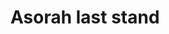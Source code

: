 ---
pid: CH484
title: Asorah last stand
location_transcription: 15th & Market
zipcode: '19120'
outside_phl: 
neighborhood: Logan,Olney
age: '13'
age_range: 13-19
instagram: 
image_file_name: CH_484.jpg
proposal_transcription: 
topic: Unknown
topic_summary: '0'
type: Other No Form
keywords_other: 
credit: 'Miguel #Asorah'
image_labels: 
twitter: 
facebook: 
permalink: "/monuments/ch484/"
layout: item-page
---
